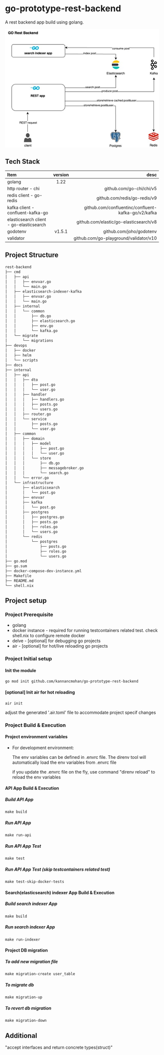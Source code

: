 # go-prototype-rest-backend
A rest backend app build using golang.

![High Level arch diagram](./docs/images/go_rest_backend_app_arch.jpg "GO rest application")

## Tech Stack 
| Item                                       | version  | desc                                                |
| :----------------------------------------- | :------: | --------------------------------------------------: |
| golang                                     |   1.22   |                                                     |
| http router - chi                          |          | github.com/go-chi/chi/v5                            |
| redis client - go-redis                    |          | github.com/redis/go-redis/v9                        |
| kafka client - confluent-kafka-go          |          | github.com/confluentinc/confluent-kafka-go/v2/kafka |
| elasticsearch client - go-elasticsearch    |          | github.com/elastic/go-elasticsearch/v8              |
| godotenv                                   |  v1.5.1  | github.com/joho/godotenv                            |
| validator                                  |          | github.com/go-playground/validator/v10              |

## Project Structure
```
rest-backend
├── cmd
│   ├── api
│   │   ├── envvar.go
│   │   └── main.go
│   ├── elasticsearch-indexer-kafka
│   │   ├── envvar.go
│   │   └── main.go
│   ├── internal
│   │   └── common
│   │       ├── db.go
│   │       ├── elasticsearch.go
│   │       ├── env.go
│   │       └── kafka.go
│   └── migrate
│       └── migrations
├── devops
│   ├── docker
│   ├── helm
│   └── scripts
├── docs
├── internal
│   ├── api
│   │   ├── dto
│   │   │   ├── post.go
│   │   │   └── user.go
│   │   ├── handler
│   │   │   ├── handlers.go
│   │   │   ├── posts.go
│   │   │   └── users.go
│   │   ├── router.go
│   │   └── service
│   │       ├── posts.go
│   │       └── user.go
│   ├── common
│   │   ├── domain
│   │   │   ├── model
│   │   │   │   ├── post.go
│   │   │   │   └── user.go
│   │   │   └── store
│   │   │       ├── db.go
│   │   │       ├── messagebroker.go
│   │   │       └── search.go
│   │   └── error.go
│   └── infrastructure
│       ├── elasticsearch
│       │   └── post.go
│       ├── envvar
│       ├── kafka
│       │   └── post.go
│       ├── postgres
│       │   ├── postgres.go
│       │   ├── posts.go
│       │   ├── roles.go
│       │   └── users.go
│       └── redis
│           └── postgres
│               ├── posts.go
│               ├── roles.go
│               └── users.go
├── go.mod
├── go.sum
├── docker-compose-dev-instance.yml
├── Makefile
├── README.md
└── shell.nix
```
## Project setup 

### Project Prerequisite 
* golang
* docker instance - required for running testcontainers related test. check shell.nix to configure remote docker
* delve - [optional] for debugging go projects
* air - [optional] for hot/live reloading go projects

### Project Initial setup

#### Init the module 
```
go mod init github.com/kannancmohan/go-prototype-rest-backend
```

#### [optional] Init air for hot reloading
```
air init
```
adjust the generated '.air.toml' file to accommodate project specif changes

### Project Build & Execution

#### Project environment variables 

* For development environment:

     The env variables can be defined in .envrc file. The direnv tool will automatically load the env variables from .envrc file
     
     if you update the .envrc file on the fly, use command "direnv reload" to reload the env variables

#### API App Build & Execution

##### Build API App
```
make build
```

##### Run API App
```
make run-api
```

##### Run API App Test
```
make test
```

##### Run API App Test (skip testcontainers related test)
```
make test-skip-docker-tests
```

#### Search(elasticsearch) indexer App Build & Execution

##### Build search indexer App
```
make build
```

##### Run search indexer App
```
make run-indexer
```

#### Project DB migration
##### To add new migration file

```
make migration-create user_table
```
##### To migrate db

```
make migration-up
```

##### To revert db migration

```
make migration-down
```

## Additional 

"accept interfaces and return concrete types(struct)" 